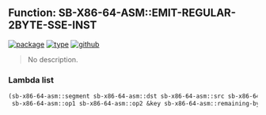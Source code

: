 ## Function: SB-X86-64-ASM::EMIT-REGULAR-2BYTE-SSE-INST
[![package](https://img.shields.io/badge/Package-SB--X86--64--ASM-5f9ea0.svg?style=social&colorA=999999)](../) [![type](https://img.shields.io/badge/Type-Function-5f9ea0.svg?style=social&colorA=999999)](../#function) [![github](https://img.shields.io/badge/GitHub-View_the_source-5f9ea0.svg?style=social&colorA=999999&logo=github)](https://github.com/sbcl/sbcl/blob/master/src/compiler/x86-64/insts.lisp/) 

> No description.

### Lambda list
```cl
(sb-x86-64-asm::segment sb-x86-64-asm::dst sb-x86-64-asm::src sb-x86-64-asm::prefix
 sb-x86-64-asm::op1 sb-x86-64-asm::op2 &key sb-x86-64-asm::remaining-bytes)
```
